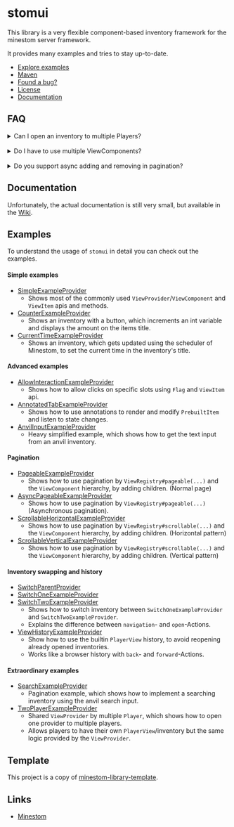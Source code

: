 # stomui

This library is a very flexible component-based inventory framework for the minestom server framework.

It provides many examples and tries to stay up-to-date.

- [Explore examples](/examples/src/main/java/eu/koboo/minestom/examples/stomui/views)
- [Maven](https://mvnrepository.com/artifact/eu.koboo/stomui)
- [Found a bug?](https://github.com/Koboo/stomui/issues)
- [License](LICENSE)
- [Documentation](https://github.com/Koboo/stomui/wiki/Documentation)

## FAQ

<details>
<summary>Can I open an inventory to multiple Players?</summary>
Yes and no. The actual inventories of Minestom are not really visible and backed by a PlayerView.
Every player gets an own PlayerView, by opening a ViewComponent, but you could open one ViewComponents
instance to multiple players, sharing the logic between multiple PlayerViews.
</details>

<br>

<details>
<summary>Do I have to use multiple ViewComponents?</summary>
No, you can create your inventories with only one ViewProvider. You are not forced
to use multiple ViewComponents, but it makes reusing logic within a ViewComponent easier.
</details>

<br>

<details>
<summary>Do you support async adding and removing in pagination?</summary>
Yes, the pagination is very flexible. There are several examples on how to use it. Just look up the
examples below.
</details>

## Documentation

Unfortunately, the actual documentation is still very small, but available in the [Wiki](https://github.com/Koboo/stomui/wiki/Documentation).

## Examples

To understand the usage of `stomui` in detail you can check out the examples.

#### Simple examples
- [SimpleExampleProvider](/examples/src/main/java/eu/koboo/minestom/examples/stomui/views/SimpleExampleProvider.java)
  - Shows most of the commonly used `ViewProvider`/`ViewComponent` and `ViewItem` apis and methods.
- [CounterExampleProvider](/examples/src/main/java/eu/koboo/minestom/examples/stomui/views/CounterExampleProvider.java)
  - Shows an inventory with a button, which increments an int variable and displays the amount on the items title.
- [CurrentTimeExampleProvider](/examples/src/main/java/eu/koboo/minestom/examples/stomui/views/CurrentTimeExampleProvider.java)
  - Shows an inventory, which gets updated using the scheduler of Minestom, to set the current time in the inventory's title.

#### Advanced examples
- [AllowInteractionExampleProvider](/examples/src/main/java/eu/koboo/minestom/examples/stomui/views/other/AllowInteractionExampleProvider.java)
  - Shows how to allow clicks on specific slots using ``Flag`` and `ViewItem` api.
- [AnnotatedTabExampleProvider](/examples/src/main/java/eu/koboo/minestom/examples/stomui/views/other/AnnotatedTabExampleProvider.java)
  - Shows how to use annotations to render and modify `PrebuiltItem` and listen to state changes.
- [AnvilInputExampleProvider](/examples/src/main/java/eu/koboo/minestom/examples/stomui/views/other/AnvilInputExampleProvider.java)
  - Heavy simplified example, which shows how to get the text input from an anvil inventory.

#### Pagination
- [PageableExampleProvider](/examples/src/main/java/eu/koboo/minestom/examples/stomui/views/pagination/PageableExampleProvider.java)
  - Shows how to use pagination by `ViewRegistry#pageable(...)` and the `ViewComponent` hierarchy, by adding children. (Normal page)
- [AsyncPageableExampleProvider](/examples/src/main/java/eu/koboo/minestom/examples/stomui/views/pagination/AsyncPageableExampleProvider.java)
    - Shows how to use pagination by `ViewRegistry#pageable(...)` (Asynchronous pagination).
- [ScrollableHorizontalExampleProvider](/examples/src/main/java/eu/koboo/minestom/examples/stomui/views/pagination/ScrollableHorizontalExampleProvider.java)
    - Shows how to use pagination by `ViewRegistry#scrollable(...)` and the `ViewComponent` hierarchy, by adding children. (Horizontal pattern)
- [ScrollableVerticalExampleProvider](/examples/src/main/java/eu/koboo/minestom/examples/stomui/views/pagination/ScrollableVerticalExampleProvider.java)
    - Shows how to use pagination by `ViewRegistry#scrollable(...)` and the `ViewComponent` hierarchy, by adding children. (Vertical pattern)

#### Inventory swapping and history
- [SwitchParentProvider](/examples/src/main/java/eu/koboo/minestom/examples/stomui/views/switching/SwitchParentProvider.java)
- [SwitchOneExampleProvider](/examples/src/main/java/eu/koboo/minestom/examples/stomui/views/switching/SwitchOneExampleProvider.java)
- [SwitchTwoExampleProvider](/examples/src/main/java/eu/koboo/minestom/examples/stomui/views/switching/SwitchTwoExampleProvider.java)
  - Shows how to switch inventory between `SwitchOneExampleProvider` and `SwitchTwoExampleProvider`.
  - Explains the difference between `navigation`- and `open`-Actions.
- [ViewHistoryExampleProvider](/examples/src/main/java/eu/koboo/minestom/examples/stomui/views/switching/ViewHistoryExampleProvider.java)
  - Show how to use the builtin `PlayerView` history, to avoid reopening already opened inventories.
  - Works like a browser history with `back`- and `forward`-Actions.

#### Extraordinary examples
- [SearchExampleProvider](/examples/src/main/java/eu/koboo/minestom/examples/stomui/views/search/SearchExampleProvider.java)
  - Pagination example, which shows how to implement a searching inventory using the anvil search input.
- [TwoPlayerExampleProvider](/examples/src/main/java/eu/koboo/minestom/examples/stomui/views/multiview/TwoPlayerExampleProvider.java)
  - Shared `ViewProvider` by multiple `Player`, which shows how to open one provider to multiple players.
  - Allows players to have their own `PlayerView`/inventory but the same logic provided by the `ViewProvider`.

## Template

This project is a copy of [minestom-library-template](https://github.com/Koboo/minestom-library-template).

## Links

- [Minestom](https://minestom.net)